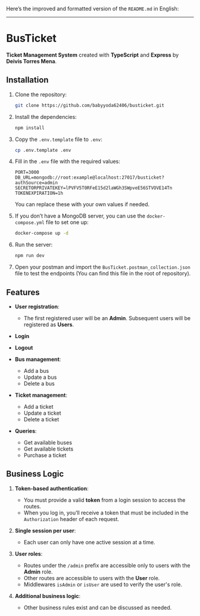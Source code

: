Here’s the improved and formatted version of the `README.md` in English:

---

# BusTicket  
**Ticket Management System** created with **TypeScript** and **Express** by **Deivis Torres Mena**.  

## Installation  

1. Clone the repository:  
   ```bash
   git clone https://github.com/babyyoda62406/busticket.git
   ```

2. Install the dependencies:  
   ```bash
   npm install
   ```

3. Copy the `.env.template` file to `.env`:  
   ```bash
   cp .env.template .env
   ```

4. Fill in the `.env` file with the required values:  
   ```env
   PORT=3000
   DB_URL=mongodb://root:example@localhost:27017/busticket?authSource=admin
   SECRETORPRIVATEKEY=lPVFV5T0RFeE15d2laWGh3SWpveE56STVOVE14Tn
   TOKENEXPIRATION=1h
   ```
   You can replace these with your own values if needed.

5. If you don’t have a MongoDB server, you can use the `docker-compose.yml` file to set one up:  
   ```bash
   docker-compose up -d    
   ```

6. Run the server:  
   ```bash
   npm run dev
   ```

7. Open your postman and import the `BusTicket.postman_collection.json` file to test the endpoints (You can find this file in the root of repository).

## Features  

- **User registration**:  
  - The first registered user will be an **Admin**. Subsequent users will be registered as **Users**.  

- **Login**  
- **Logout**  
- **Bus management**:  
  - Add a bus  
  - Update a bus  
  - Delete a bus  

- **Ticket management**:  
  - Add a ticket  
  - Update a ticket  
  - Delete a ticket  

- **Queries**:  
  - Get available buses  
  - Get available tickets  
  - Purchase a ticket  

## Business Logic  

1. **Token-based authentication**:  
   - You must provide a valid **token** from a login session to access the routes.  
   - When you log in, you’ll receive a token that must be included in the `Authorization` header of each request.  

2. **Single session per user**:  
   - Each user can only have one active session at a time.  

3. **User roles**:  
   - Routes under the `/admin` prefix are accessible only to users with the **Admin** role.  
   - Other routes are accessible to users with the **User** role.  
   - Middlewares `isAdmin` or `isUser` are used to verify the user's role.  

4. **Additional business logic**:  
   - Other business rules exist and can be discussed as needed.  
